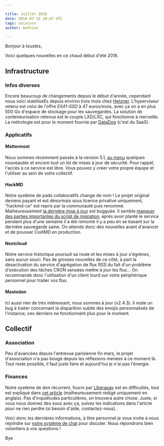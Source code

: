 ```yaml
---

title: Juillet 2018
date: 2018-07-16 20:47 UTC
tags: unixcorn
author: mathias

---
```


Bonjour à toustes,

Voici quelques nouvelles en ce chaud début d'été 2018.

## Infrastructure

### Infos diverses
Encore beaucoup de changements depuis le début d'année, cependant nous voici stabiliséEs depuis environ trois mois chez [Hetzner](https://hetzner.com). L'hyperviseur retenu est celui de l'offre *EX41-SSD* à 47 euros/mois, avec ça on a en plus 500 Go d'espace de stockage pour les sauvegardes. La solution de conteneurisation retenue est le couple LXD/LXC, qui fonctionne à merveille. La métrologie est pour le moment fournie par [DataDog](https://datadoghq.com) (c'est du SaaS).

### Applicatifs

#### Mattermost
Nous sommes récemment passés à la version 5.1, [au menu](https://mattermost.com/blog/mattermost-5-1-new-gif-selector-auto-linking-plugin-subpath-support-and-more/) quelques nouveautés et encore tout un lot de mises à jour de sécurité. Pour rappel, l'accès à ce service est libre. Vous pouvez y créer votre propre équipe et l'utiliser au sein de votre collectif.

#### HackMD
Notre système de pads collaboratifs change de nom ! Le projet original deviens payant et est désormais sous licence privative uniquement, "hackmd-ce" est repris par la communauté puis renommé. Malheureusement [la dernière mise à jour](https://github.com/hackmdio/codimd/releases/tag/1.2.0) est bugguée. Il semble [manquer des parties importantes du script de migration](https://github.com/hackmdio/codimd/issues/895), après avoir planté le service pendant plus d'une semaine il a été remonté il y a peu en se basant sur la dernière sauvegarde saine. On attends donc des nouvelles avant d'avancer et de pousser CodiMD en production.

#### Nextcloud
Notre service historique poursuit sa route et les mises à jour s'égrènes, sans aucun souci. Pas de grosses nouvelles de ce côté, à part la désactivation du service d'agrégation de flux RSS du fait d'un problème d'exécution des tâches CRON sensées mettre à jour les flux... On recommande donc l'utilisation d'un client lourd sur votre périphérique personnel pour traiter vos flux.

#### Mastodon
Ici aussi rien de très intéressant, nous sommes à jour (v2.4.3). Il reste un bug à traiter concernant la disparition subite des emojis personnalisés de l'instance, ces derniers ne fonctionnent plus pour le moment.

## Collectif

### Association
Peu d'avancées depuis l'entrevue parisienne fin mars, le projet d'association n'a pas bougé depuis les réflexions menées à ce moment là. Tout reste possible, il faut juste faire et aujourd'hui je n'ai pas l'énergie.

### Finances
Notre système de don récurrent, fourni par [Liberapay](https://fr.liberapay.com/unixcorn-project) est en difficultés, tout est expliqué dans [cet article](https://medium.com/liberapay-blog/liberapay-is-in-trouble-b58b40714d82) (malheureusement rédigé uniquement en anglais). Pas d'inquiétudes particulières, on trouvera autre chose. Juste, si vous nous donnez des sous avec ça, suivez les indications dans l'article pour ne rien perdre (si besoin d'aide, contactez-nous).

Voici donc les dernières informations, à titre personnel je vous invite à nous rejoindre sur [notre système de chat](https://chat.unixcorn.org) pour discuter. Nous répondrons bien volontiers à vos questions !

Bye
